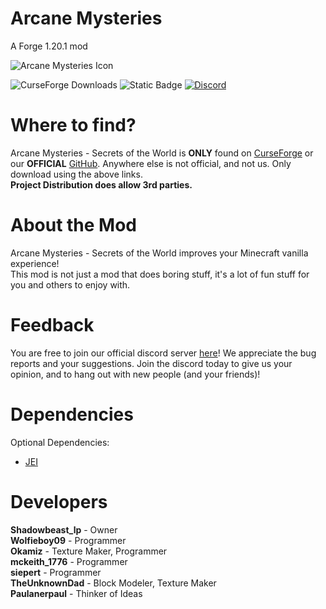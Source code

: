 #   Arcane Mysteries
A Forge 1.20.1 mod

![Arcane Mysteries Icon]()

![CurseForge Downloads](https://img.shields.io/curseforge/dt/996245)
![Static Badge](https://img.shields.io/badge/Official_Github-%2520?color=46cfb3&link=https%3A%2F%2Fgithub.com%2FTheshadowLP%2FForge-Shadow-1.20.1)
<a href="https://discord.gg/nkTkMsBDmg" rel="nofollow"><img src="https://img.shields.io/discord/1188804461762723891?color=5865f2&label=Discord&style=flat" alt="Discord"></a>

# Where to find?
Arcane Mysteries - Secrets of the World is **ONLY** found on
[CurseForge](https://legacy.curseforge.com/minecraft/mc-mods/projectshadow)
or our **OFFICIAL** [GitHub](https://github.com/TheshadowLP/ArcaneMysteries).
Anywhere else is not official, and not us. Only download using the above links. <br>
**Project Distribution does allow 3rd parties.**

# About the Mod
Arcane Mysteries - Secrets of the World improves your Minecraft vanilla experience! <br>
This mod is not just a mod that does boring stuff, it's a lot of fun stuff for you and others to enjoy with.

# Feedback
You are free to join our official discord server [here](https://discord.gg/nkTkMsBDmg)! We appreciate the bug reports and your suggestions. Join the discord today to give us your opinion, and to hang out with new people (and your friends)!


# Dependencies
Optional Dependencies:
- [JEI](https://www.curseforge.com/minecraft/mc-mods/jei/files/all?page=1&pageSize=20&version=1.20.1&gameVersionTypeId=1)


# Developers
**Shadowbeast_lp** - Owner <br>
**Wolfieboy09** - Programmer <br>
**Okamiz** - Texture Maker, Programmer <br>
**mckeith_1776** - Programmer <br>
**siepert** - Programmer <br>
**TheUnknownDad** - Block Modeler, Texture Maker <br>
**Paulanerpaul** - Thinker of Ideas <br>